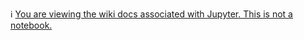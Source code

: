 ℹ️   [You are viewing the wiki docs associated with Jupyter. This is not a notebook.](https://github.com/jupyter/jupyter/wiki)